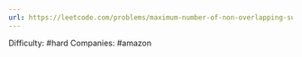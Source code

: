 ```yaml
---
url: https://leetcode.com/problems/maximum-number-of-non-overlapping-substrings
---
```


Difficulty: #hard
Companies: #amazon